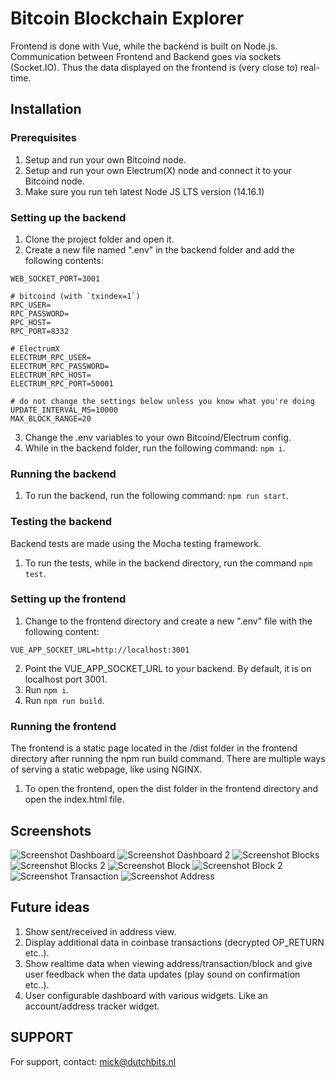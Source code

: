 # Bitcoin Blockchain Explorer
Frontend is done with Vue, while the backend is built on Node.js. Communication between Frontend and Backend goes via sockets (Socket.IO). Thus the data displayed on the frontend is (very close to) real-time.

## Installation

### Prerequisites
1. Setup and run your own Bitcoind node.
2. Setup and run your own Electrum(X) node and connect it to your Bitcoind node.
3. Make sure you run teh latest Node JS LTS version (14.16.1)

### Setting up the backend
1. Clone the project folder and open it.
2. Create a new file named ".env" in the backend folder and add the following contents:
```dotenv
WEB_SOCKET_PORT=3001

# bitcoind (with `txindex=1`) 
RPC_USER=
RPC_PASSWORD=
RPC_HOST=
RPC_PORT=8332

# ElectrumX
ELECTRUM_RPC_USER=
ELECTRUM_RPC_PASSWORD=
ELECTRUM_RPC_HOST=
ELECTRUM_RPC_PORT=50001

# do not change the settings below unless you know what you're doing
UPDATE_INTERVAL_MS=10000
MAX_BLOCK_RANGE=20
```
3. Change the .env variables to your own Bitcoind/Electrum config.
4. While in the backend folder, run the following command: ```npm i```.

### Running the backend
1. To run the backend, run the following command: ```npm run start```.

### Testing the backend
Backend tests are made using the Mocha testing framework.
1. To run the tests, while in the backend directory, run the command ```npm test```.

### Setting up the frontend
1. Change to the frontend directory and create a new ".env" file with the following content:
```dotenv
VUE_APP_SOCKET_URL=http://localhost:3001
```
2. Point the VUE_APP_SOCKET_URL to your backend. By default, it is on localhost port 3001.
3. Run ```npm i```.
4. Run ```npm run build```.

### Running the frontend
The frontend is a static page located in the /dist folder in the frontend directory after running the npm run build command. There are multiple ways of serving a static webpage, like using NGINX.

1. To open the frontend, open the dist folder in the frontend directory and open the index.html file.

## Screenshots

![Screenshot Dashboard](https://i.ibb.co/W31BrfX/Screenshot-2021-05-04-at-20-21-08.png "Screenshot Dashboard")
![Screenshot Dashboard 2](https://i.ibb.co/4M6zN00/Screenshot-2021-05-04-at-20-21-28.png "Screenshot Dashboard 2")
![Screenshot Blocks](https://i.ibb.co/0YQQv5Y/Screenshot-2021-05-04-at-20-21-37.png "Screenshot Blocks")
![Screenshot Blocks 2](https://i.ibb.co/p0CV2N0/Screenshot-2021-05-04-at-20-21-44.png "Screenshot Blocks 2")
![Screenshot Block](https://i.ibb.co/M6YYK07/Screenshot-2021-05-04-at-20-22-11.png "Screenshot Block")
![Screenshot Block 2](https://i.ibb.co/ZgYV2f6/Screenshot-2021-05-04-at-20-22-20.png "Screenshot Block 2")
![Screenshot Transaction](https://i.ibb.co/JH474z4/Screenshot-2021-05-04-at-20-22-37.png "Screenshot Transaction")
![Screenshot Address](https://i.ibb.co/Vx9nzw3/Screenshot-2021-05-04-at-20-22-47.png "Screenshot Address")

## Future ideas
1. Show sent/received in address view.
2. Display additional data in coinbase transactions (decrypted OP_RETURN etc..).
3. Show realtime data when viewing address/transaction/block and give user feedback when the data updates (play sound on confirmation etc..). 
4. User configurable dashboard with various widgets. Like an account/address tracker widget.

## SUPPORT
For support, contact: mick@dutchbits.nl

